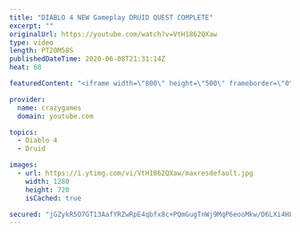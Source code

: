 ```yaml
---
title: "DIABLO 4 NEW Gameplay DRUID QUEST COMPLETE"
excerpt: ""
originalUrl: https://youtube.com/watch?v=VtH1862QXaw
type: video
length: PT20M58S
publishedDateTime: 2020-06-08T21:31:14Z
heat: 68

featuredContent: "<iframe width=\"800\" height=\"500\" frameborder=\"0\" src=\"https://www.youtube.com/embed/VtH1862QXaw\" allow=\"accelerometer; autoplay; encrypted-media; gyroscope; picture-in-picture\" allowfullscreen></iframe>"

provider:
  name: crazygames
  domain: youtube.com

topics:
  - Diablo 4
  - Druid

images:
  - url: https://i.ytimg.com/vi/VtH1862QXaw/maxresdefault.jpg
    width: 1280
    height: 720
    isCached: true

secured: "jGZykR5O7GT13AafYRZwRpE4qbfx8c+PQmGugTnWj9MqP6eooMkw/D6LXi4HLNwSRqQTStxpSc4I6UMNY97IIpkxstxlbhnELdM8fWBUq9rAQiiQFKPDY0BQrUCk8aXA1y5FB0ZJbiiVQ9r1riTrZYlAlO29nxFgnOvfr1WpI2YpCnm/BH1e63yNhMItX9tHnDE2RORBnxyi+t8vPRQnoEy6Wz294jxUIpYaNm1fr2CgOhRB6Cj94Wpy1W/GzC0VOIlx5ESgqfbVCusgA4yqaPCNCAMVp9HlLYeqTh9XmtQlwgJK5E0CobEvCwcDoJxp29W+PKEck30mBNHr7klr7VHqDPfNQ2frCUHLLtV/4o+q5lBkH3p4gznG7okfch8CU2qqOiQzf7ldePI5ihHlJV48hh8BRBnZ4oMKCCLZe8o=;UEjYrWGe5GmP714QqUhmZQ=="
---
```


